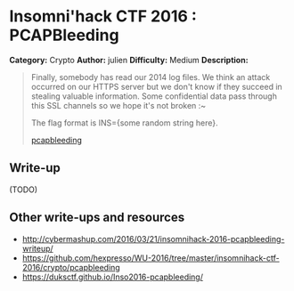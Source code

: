 # Insomni'hack CTF 2016 : PCAPBleeding

**Category:** Crypto
**Author:** julien 
**Difficulty:** Medium
**Description:**

> Finally, somebody has read our 2014 log files. We think an attack occurred on our HTTPS server but we don't know if they succeed in stealing valuable information. Some confidential data pass through this SSL channels so we hope it's not broken :~ 
> 
> The flag format is INS={some random string here}. 
> 
> [pcapbleeding](./pcapbleeding_0c5102ad4b1c035b40f501a3e5b7d4f8.zip)

## Write-up

(TODO)

## Other write-ups and resources

* <http://cybermashup.com/2016/03/21/insomnihack-2016-pcapbleeding-writeup/>
* <https://github.com/hexpresso/WU-2016/tree/master/insomnihack-ctf-2016/crypto/pcapbleeding>
* <https://duksctf.github.io/Inso2016-pcapbleeding/>
